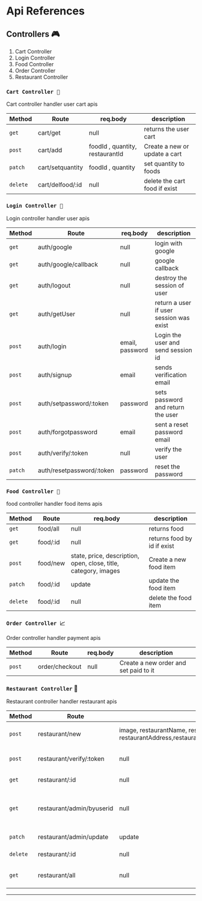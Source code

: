 # Api References

## Controllers 🎮

1. Cart Controller
2. Login Controller
3. Food Controller
4. Order Controller
5. Restaurant Controller

### `Cart Controller 🛒`

Cart controller handler user cart apis

| Method   | Route            | req.body                        | description                   |
| -------- | ---------------- | ------------------------------- | ----------------------------- |
| `get`    | cart/get         | null                            | returns the user cart         |
| `post`   | cart/add         | foodId , quantity, restaurantId | Create a new or update a cart |
| `patch`  | cart/setquantity | foodId , quantity               | set quantity to foods         |
| `delete` | cart/delfood/:id | null                            | delete the cart food if exist |

### `Login Controller 👤`

Login controller handler user apis

| Method  | Route                     | req.body        | description                             |
| ------- | ------------------------- | --------------- | --------------------------------------- |
| `get`   | auth/google               | null            | login with google                       |
| `get`   | auth/google/callback      | null            | google callback                         |
| `get`   | auth/logout               | null            | destroy the session of user             |
| `get`   | auth/getUser              | null            | return a user if user session was exist |
| `post`  | auth/login                | email, password | Login the user and send session id      |
| `post`  | auth/signup               | email           | sends verification email                |
| `post`  | auth/setpassword/:token   | password        | sets password and return the user       |
| `post`  | auth/forgotpassword       | email           | sent a reset password email             |
| `post`  | auth/verify/:token        | null            | verify the user                         |
| `patch` | auth/resetpassword/:token | password        | reset the password                      |

### `Food Controller 🍔`

food controller handler food items apis

| Method   | Route    | req.body                                                        | description                 |
| -------- | -------- | --------------------------------------------------------------- | --------------------------- |
| `get`    | food/all | null                                                            | returns food                |
| `get`    | food/:id | null                                                            | returns food by id if exist |
| `post`   | food/new | state, price, description, open, close, title, category, images | Create a new food item      |
| `patch`  | food/:id | update                                                          | update the food item        |
| `delete` | food/:id | null                                                            | delete the food item        |

### `Order Controller 📈`

Order controller handler payment apis

| Method | Route          | req.body | description                           |
| ------ | -------------- | -------- | ------------------------------------- |
| `post` | order/checkout | null     | Create a new order and set paid to it |

### `Restaurant Controller` 🏨

Restaurant controller handler restaurant apis

| Method   | Route                     | req.body                                                                                                                                                  | description                                  |
| -------- | ------------------------- | --------------------------------------------------------------------------------------------------------------------------------------------------------- | -------------------------------------------- |
| `post`   | restaurant/new            | image, restaurantName, restaurantDescription, restaurantAddress,restaurantCity,restaurantState,restaurantZip,restaurantPhone,open,close,restaurantRegion, | Create a new restaurant                      |
| `post`   | restaurant/verify/:token  | null                                                                                                                                                      | verify a new restaurant                      |
| `get`    | restaurant/:id            | null                                                                                                                                                      | return a restaurant                          |
| `get`    | restaurant/admin/byuserid | null                                                                                                                                                      | return a restaurant info for admin dashboard |
| `patch`  | restaurant/admin/update   | update                                                                                                                                                    | update a restaurant                          |
| `delete` | restaurant/:id            | null                                                                                                                                                      | `delete` a restaurant                        |
| `get`    | restaurant/all            | null                                                                                                                                                      | return all verified restaurants              |

---
